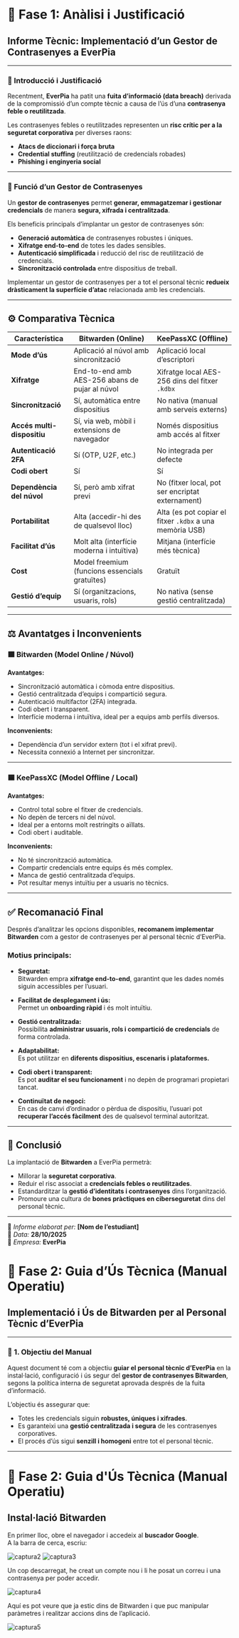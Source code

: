 # 🧩 Fase 1: Anàlisi i Justificació  
## Informe Tècnic: Implementació d’un Gestor de Contrasenyes a EverPia

---

### 🔹 Introducció i Justificació

Recentment, **EverPia** ha patit una **fuita d’informació (data breach)** derivada de la compromissió d’un compte tècnic a causa de l’ús d’una **contrasenya feble o reutilitzada**.

Les contrasenyes febles o reutilitzades representen un **risc crític per a la seguretat corporativa** per diverses raons:

- **Atacs de diccionari i força bruta**
- **Credential stuffing** (reutilització de credencials robades)
- **Phishing i enginyeria social**

---

### 🔐 Funció d’un Gestor de Contrasenyes

Un **gestor de contrasenyes** permet **generar, emmagatzemar i gestionar credencials** de manera **segura, xifrada i centralitzada**.

Els beneficis principals d’implantar un gestor de contrasenyes són:

- **Generació automàtica** de contrasenyes robustes i úniques.  
- **Xifratge end-to-end** de totes les dades sensibles.  
- **Autenticació simplificada** i reducció del risc de reutilització de credencials.  
- **Sincronització controlada** entre dispositius de treball.  

Implementar un gestor de contrasenyes per a tot el personal tècnic **redueix dràsticament la superfície d’atac** relacionada amb les credencials.

---

## ⚙️ Comparativa Tècnica

| **Característica** | **Bitwarden (Online)** | **KeePassXC (Offline)** |
|--------------------|------------------------|--------------------------|
| **Mode d’ús** | Aplicació al núvol amb sincronització | Aplicació local d’escriptori |
| **Xifratge** | End-to-end amb AES-256 abans de pujar al núvol | Xifratge local AES-256 dins del fitxer `.kdbx` |
| **Sincronització** | Sí, automàtica entre dispositius | No nativa (manual amb serveis externs) |
| **Accés multi-dispositiu** | Sí, via web, mòbil i extensions de navegador | Només dispositius amb accés al fitxer |
| **Autenticació 2FA** | Sí (OTP, U2F, etc.) | No integrada per defecte |
| **Codi obert** | Sí | Sí |
| **Dependència del núvol** | Sí, però amb xifrat previ | No (fitxer local, pot ser encriptat externament) |
| **Portabilitat** | Alta (accedir-hi des de qualsevol lloc) | Alta (es pot copiar el fitxer `.kdbx` a una memòria USB) |
| **Facilitat d’ús** | Molt alta (interfície moderna i intuïtiva) | Mitjana (interfície més tècnica) |
| **Cost** | Model freemium (funcions essencials gratuïtes) | Gratuït |
| **Gestió d’equip** | Sí (organitzacions, usuaris, rols) | No nativa (sense gestió centralitzada) |

---

## ⚖️ Avantatges i Inconvenients

### 🟩 Bitwarden (Model Online / Núvol)

**Avantatges:**
- Sincronització automàtica i còmoda entre dispositius.  
- Gestió centralitzada d’equips i compartició segura.  
- Autenticació multifactor (2FA) integrada.  
- Codi obert i transparent.  
- Interfície moderna i intuïtiva, ideal per a equips amb perfils diversos.

**Inconvenients:**
- Dependència d’un servidor extern (tot i el xifrat previ).  
- Necessita connexió a Internet per sincronitzar.

---

### 🟦 KeePassXC (Model Offline / Local)

**Avantatges:**
- Control total sobre el fitxer de credencials.  
- No depèn de tercers ni del núvol.  
- Ideal per a entorns molt restringits o aïllats.  
- Codi obert i auditable.

**Inconvenients:**
- No té sincronització automàtica.  
- Compartir credencials entre equips és més complex.  
- Manca de gestió centralitzada d’equips.  
- Pot resultar menys intuïtiu per a usuaris no tècnics.

---

## ✅ Recomanació Final

Després d’analitzar les opcions disponibles, **recomanem implementar Bitwarden** com a gestor de contrasenyes per al personal tècnic d’EverPia.

### Motius principals:

- **Seguretat:**  
  Bitwarden empra **xifratge end-to-end**, garantint que les dades només siguin accessibles per l’usuari.

- **Facilitat de desplegament i ús:**  
  Permet un **onboarding ràpid** i és molt intuïtiu.

- **Gestió centralitzada:**  
  Possibilita **administrar usuaris, rols i compartició de credencials** de forma controlada.

- **Adaptabilitat:**  
  Es pot utilitzar en **diferents dispositius, escenaris i plataformes.**

- **Codi obert i transparent:**  
  Es pot **auditar el seu funcionament** i no depèn de programari propietari tancat.

- **Continuïtat de negoci:**  
  En cas de canvi d’ordinador o pèrdua de dispositiu, l’usuari pot **recuperar l’accés fàcilment** des de qualsevol terminal autoritzat.

---

## 🏁 Conclusió

La implantació de **Bitwarden** a EverPia permetrà:

- Millorar la **seguretat corporativa**.  
- Reduir el risc associat a **credencials febles o reutilitzades**.  
- Estandarditzar la **gestió d’identitats i contrasenyes** dins l’organització.  
- Promoure una cultura de **bones pràctiques en ciberseguretat** dins del personal tècnic.

---

📄 *Informe elaborat per:* **[Nom de l’estudiant]**  
📅 *Data:* **28/10/2025**  
🏢 *Empresa:* **EverPia**

# 🧭 Fase 2: Guia d’Ús Tècnica (Manual Operatiu)
## Implementació i Ús de Bitwarden per al Personal Tècnic d’EverPia

---

### 🔹 1. Objectiu del Manual
Aquest document té com a objectiu **guiar el personal tècnic d’EverPia** en la instal·lació, configuració i ús segur del **gestor de contrasenyes Bitwarden**, segons la política interna de seguretat aprovada després de la fuita d’informació.

L’objectiu és assegurar que:
- Totes les credencials siguin **robustes, úniques i xifrades**.
- Es garanteixi una **gestió centralitzada i segura** de les contrasenyes corporatives.
- El procés d’ús sigui **senzill i homogeni** entre tot el personal tècnic.

---

# 🧭 Fase 2: Guia d'Ús Tècnica (Manual Operatiu)

## Instal·lació Bitwarden

En primer lloc, obre el navegador i accedeix al **buscador Google**.  
A la barra de cerca, escriu:



![captura2](img/capt2.png)
![captura3](img/capt3.png)




Un cop descarregat, he creat un compte nou i li he posat un correu i una contrasenya per poder accedir.

![captura4](img/capt4.png)



Aquí es pot veure que ja estic dins de Bitwarden i que puc manipular paràmetres i realitzar accions dins de l’aplicació.

![captura5](img/capt5.png)
